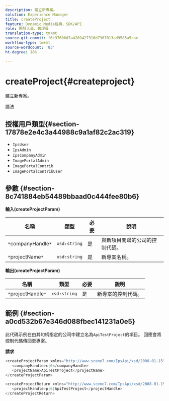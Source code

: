 ```yaml
---
description: 建立新專案。
solution: Experience Manager
title: createProject
feature: Dynamic Media經典，SDK/API
role: 開發人員、管理員
translation-type: tm+mt
source-git-commit: f6c97606d7a4209427316d7367013ad9585a5cae
workflow-type: tm+mt
source-wordcount: '83'
ht-degree: 18%

---
```



# createProject{#createproject}

建立新專案。

語法

## 授權用戶類型{#section-17878e2e4c3a44988c9a1af82c2ac319}

* `IpsUser`
* `IpsAdmin`
* `IpsCompanyAdmin`
* `ImagePortalAdmin`
* `ImagePortalContrib`
* `ImagePortalContribUser`

## 參數 {#section-8c741884eb54489bbaad0c444fee80b6}

**輸入(createProjectParam)**

| 名稱 | 類型 | 必要 | 說明 |
|---|---|---|---|
| `*`companyHandle`*` | `xsd:string` | 是 | 與新項目關聯的公司的控制代碼。 |
| `*`projectName`*` | `xsd:string` | 是 | 新專案名稱。 |

**輸出(createProjectParam)**

| 名稱 | 類型 | 必要 | 說明 |
|---|---|---|---|
| `*`projectHandle`*` | `xsd:string` | 是 | 新專案的控制代碼。 |

## 範例 {#section-a0cd532b67e346d088fbec141231a0e5}

此代碼示例在由其句柄指定的公司中建立名為`ApiTestProject`的項目。 回應會將控制代碼傳回至專案。

**請求**

```java
<createProjectParam xmlns="http://www.scene7.com/IpsApi/xsd/2008-01-15">
   <companyHandle>c|6</companyHandle>
   <projectName>ApiTestProject</projectName>
</createProjectParam>
```

```java
<createProjectReturn xmlns="http://www.scene7.com/IpsApi/xsd/2008-01-15">
   <projectHandle>p|6|ApiTestProject</projectHandle>
</createProjectReturn>
```

